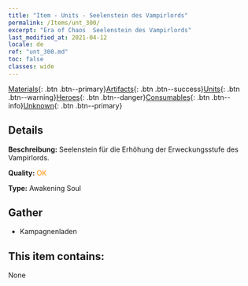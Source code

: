 ```yaml
---
title: "Item - Units - Seelenstein des Vampirlords"
permalink: /Items/unt_300/
excerpt: "Era of Chaos  Seelenstein des Vampirlords"
last_modified_at: 2021-04-12
locale: de
ref: "unt_300.md"
toc: false
classes: wide
---
```

 [Materials](/de/Items/){: .btn .btn--primary}[Artifacts](/de/Items/Artifacts/){: .btn .btn--success}[Units](/de/Items/Units/){: .btn .btn--warning}[Heroes](/de/Items/Heroes/){: .btn .btn--danger}[Consumables](/de/Items/Consumables/){: .btn .btn--info}[Unknown](/de/Items/Unknown/){: .btn .btn--primary}

## Details
 **Beschreibung:** Seelenstein für die Erhöhung der Erweckungsstufe des Vampirlords.

 **Quality:** <span style="color: #FF8C00">OK</span>

 **Type:** Awakening Soul

## Gather

*    Kampagnenladen 

## This item contains:

  None

